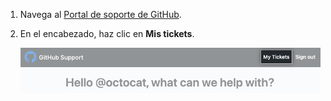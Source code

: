 1. Navega al [Portal de soporte de GitHub](https://support.github.com/).
1. En el encabezado, haz clic en **Mis tickets**.

   ![Captura de pantalla que muestra el enlace de "Mis Tickets" en el encabezado del Portal de GitHub Support.](/assets/images/help/support/my-tickets-header.png)